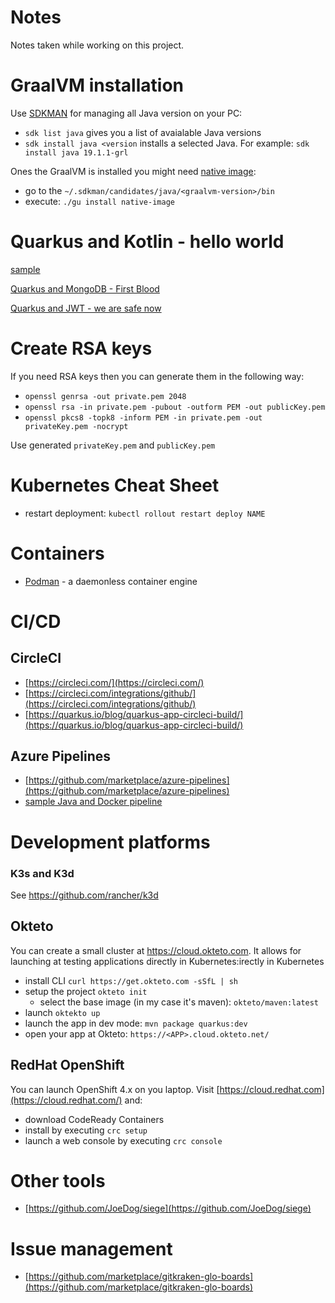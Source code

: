 # Notes
Notes taken while working on this project.


# GraalVM installation

Use [SDKMAN](https://sdkman.io/) for managing all Java version on your PC:
- ``sdk list java`` gives you a list of avaialable Java versions
- ``sdk install java <version`` installs a selected Java. For example: ``sdk install java 19.1.1-grl``

Ones the GraalVM is installed  you might need [native image](https://www.graalvm.org/docs/reference-manual/aot-compilation/):
- go to the ``~/.sdkman/candidates/java/<graalvm-version>/bin``
- execute: ``./gu install native-image``

# Quarkus and Kotlin - hello world
[sample](https://github.com/p-zalejko/my-planner/tree/v0.0.2)

[Quarkus and MongoDB - First Blood](https://github.com/p-zalejko/my-planner/tree/v0.0.3)

[Quarkus and JWT - we are safe now](https://github.com/p-zalejko/my-planner/tree/v0.0.4)


# Create RSA keys
If you need RSA keys then you can generate them in the following way:
- ```openssl genrsa -out private.pem 2048``` 
- ```openssl rsa -in private.pem -pubout -outform PEM -out publicKey.pem```
- ```openssl pkcs8 -topk8 -inform PEM -in private.pem -out privateKey.pem -nocrypt```

Use generated ```privateKey.pem``` and ```publicKey.pem```

# Kubernetes Cheat Sheet
- restart deployment: ```kubectl rollout restart deploy NAME```

# Containers
-  [Podman](https://podman.io/) - a daemonless container engine

# CI/CD
## CircleCI
- [https://circleci.com/](https://circleci.com/)
- [https://circleci.com/integrations/github/](https://circleci.com/integrations/github/)
- [https://quarkus.io/blog/quarkus-app-circleci-build/](https://quarkus.io/blog/quarkus-app-circleci-build/)

## Azure Pipelines
- [https://github.com/marketplace/azure-pipelines](https://github.com/marketplace/azure-pipelines)
- [sample Java and Docker pipeline](https://github.com/p-zalejko/my-planner/blob/master/.azure/azure-pipeline.yml)


# Development platforms
### K3s and K3d
See https://github.com/rancher/k3d

## Okteto 
You can create a small cluster at https://cloud.okteto.com. It allows for launching at testing applications directly in Kubernetes:irectly in Kubernetes 
- install CLI ```curl https://get.okteto.com -sSfL | sh```
- setup the project ```okteto init```
  - select the base image (in my case it's maven): ```okteto/maven:latest```
- launch ```oktekto up```
- launch the app in dev mode: ```mvn package quarkus:dev```
- open your app at Okteto: ```https://<APP>.cloud.okteto.net/```

## RedHat OpenShift
You can launch OpenShift 4.x on you laptop. Visit [https://cloud.redhat.com](https://cloud.redhat.com/) and:
- download CodeReady Containers
- install by executing ```crc setup```
- launch a web console by executing ```crc console```

# Other tools
- [https://github.com/JoeDog/siege](https://github.com/JoeDog/siege)

# Issue management
- [https://github.com/marketplace/gitkraken-glo-boards](https://github.com/marketplace/gitkraken-glo-boards)

